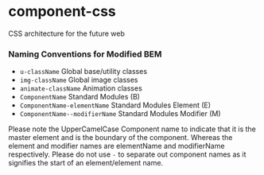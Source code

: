 component-css
=============

CSS architecture for the future web 

### Naming Conventions for Modified BEM
 - `u-className` Global base/utility classes
 - `img-className` Global image classes
 - `animate-className` Animation classes
 - `ComponentName` Standard Modules (B)
 - `ComponentName-elementName` Standard Modules Element (E)
 - `ComponentName--modifierName` Standard Modules Modifier (M)
 
Please note the UpperCamelCase Component name to indicate that it is the master element and is the boundary of the component. Whereas the element and modifier names are elementName and modifierName respectively. Please do not use <code>-</code> to separate out component names as it signifies the start of an element/element name.
